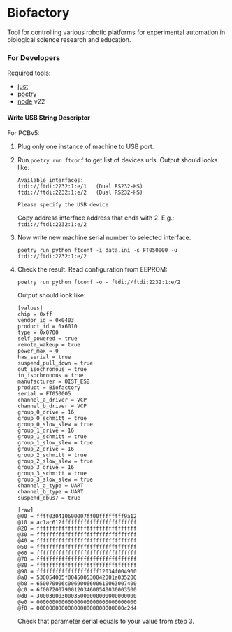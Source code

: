 # Biofactory

Tool for controlling various robotic platforms for experimental automation in biological science research and education.

### For Developers

Required tools:
  * [just](https://github.com/casey/just)
  * [poetry](https://python-poetry.org/docs/#installing-with-the-official-installer)
  * [node](https://nodejs.org/en/download/package-manager) v22


#### Write USB String Descriptor

For PCBv5:

1. Plug only one instance of machine to USB port.
2. Run `poetry run ftconf` to get list of devices urls. Output should looks like:

   ```
   Available interfaces:
   ftdi://ftdi:2232:1:e/1   (Dual RS232-HS)
   ftdi://ftdi:2232:1:e/2   (Dual RS232-HS)

   Please specify the USB device
   ```

   Copy address interface address that ends with 2. E.g.: `ftdi://ftdi:2232:1:e/2`

3. Now write new machine serial number to selected interface:
   ```
   poetry run python ftconf -i data.ini -s FT050000 -u ftdi://ftdi:2232:1:e/2
   ```
4. Check the result. Read configuration from EEPROM:

   ```
   poetry run python ftconf -o - ftdi://ftdi:2232:1:e/2
   ```

   Output should look like:

   ```
   [values]
   chip = 0xff
   vendor_id = 0x0403
   product_id = 0x6010
   type = 0x0700
   self_powered = true
   remote_wakeup = true
   power_max = 0
   has_serial = true
   suspend_pull_down = true
   out_isochronous = true
   in_isochronous = true
   manufacturer = OIST_ESB
   product = Biofactory
   serial = FT050005
   channel_a_driver = VCP
   channel_b_driver = VCP
   group_0_drive = 16
   group_0_schmitt = true
   group_0_slow_slew = true
   group_1_drive = 16
   group_1_schmitt = true
   group_1_slow_slew = true
   group_2_drive = 16
   group_2_schmitt = true
   group_2_slow_slew = true
   group_3_drive = 16
   group_3_schmitt = true
   group_3_slow_slew = true
   channel_a_type = UART
   channel_b_type = UART
   suspend_dbus7 = true

   [raw]
   @00 = ffff030410600007ff00ffffffff9a12
   @10 = ac1ac612ffffffffffffffffffffffff
   @20 = ffffffffffffffffffffffffffffffff
   @30 = ffffffffffffffffffffffffffffffff
   @40 = ffffffffffffffffffffffffffffffff
   @50 = ffffffffffffffffffffffffffffffff
   @60 = ffffffffffffffffffffffffffffffff
   @70 = ffffffffffffffffffffffffffffffff
   @80 = ffffffffffffffffffffffffffffffff
   @90 = ffffffffffffffffffff12034f004900
   @a0 = 530054005f004500530042001a035200
   @b0 = 650070006c0069006600610063007400
   @c0 = 6f007200790012034600540030003500
   @d0 = 30003000300035000000000000000000
   @e0 = 00000000000000000000000000000000
   @f0 = 0000000000000000000000000000c2d4
   ```

   Check that parameter serial equals to your value from step 3.
